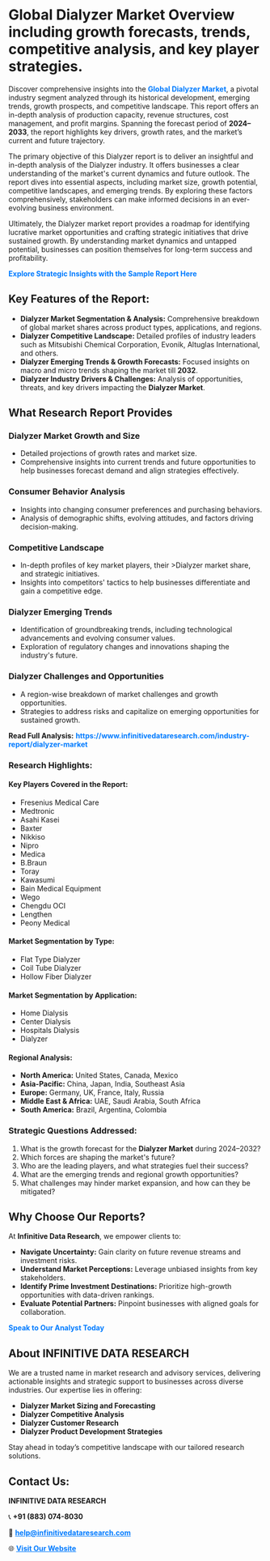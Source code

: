 <h1>Global Dialyzer Market Overview including growth forecasts, trends, competitive analysis, and key player strategies.</h1>
<p>
Discover comprehensive insights into the 
<a href="https://www.infinitivedataresearch.com/industry-report/dialyzer-market" rel="dofollow" style="color: #007BFF; text-decoration: none;"><strong>Global Dialyzer Market</strong></a>, a pivotal industry segment analyzed through its historical development, emerging trends, growth prospects, and competitive landscape. This report offers an in-depth analysis of production capacity, revenue structures, cost management, and profit margins. Spanning the forecast period of <strong>2024–2033</strong>, the report highlights key drivers, growth rates, and the market’s current and future trajectory.
</p>
<p>
The primary objective of this Dialyzer report is to deliver an insightful and in-depth analysis of the Dialyzer industry. It offers businesses a clear understanding of the market's current dynamics and future outlook. The report dives into essential aspects, including market size, growth potential, competitive landscapes, and emerging trends. By exploring these factors comprehensively, stakeholders can make informed decisions in an ever-evolving business environment.
</p>
<p>
Ultimately, the Dialyzer market report provides a roadmap for identifying lucrative market opportunities and crafting strategic initiatives that drive sustained growth. By understanding market dynamics and untapped potential, businesses can position themselves for long-term success and profitability.
</p>
<p>
<a href="https://www.infinitivedataresearch.com/request-sample/reportId=104072" style="color: #007BFF; text-decoration: none;"><strong>Explore Strategic Insights with the Sample Report Here</strong></a>
</p>

<h2>Key Features of the Report:</h2>
<ul>
<li><strong>Dialyzer Market Segmentation & Analysis:</strong> Comprehensive breakdown of global market shares across product types, applications, and regions.</li>
<li><strong>Dialyzer Competitive Landscape:</strong> Detailed profiles of industry leaders such as Mitsubishi Chemical Corporation, Evonik, Altuglas International, and others.</li>
<li><strong>Dialyzer Emerging Trends & Growth Forecasts:</strong> Focused insights on macro and micro trends shaping the market till <strong>2032</strong>.</li>
<li><strong>Dialyzer Industry Drivers & Challenges:</strong> Analysis of opportunities, threats, and key drivers impacting the <strong>Dialyzer Market</strong>.</li>
</ul>

<h2>What Research Report Provides</h2>
<h3>Dialyzer Market Growth and Size</h3>
<ul>
<li>Detailed projections of growth rates and market size.</li>
<li>Comprehensive insights into current trends and future opportunities to help businesses forecast demand and align strategies effectively.</li>
</ul>

<h3>Consumer Behavior Analysis</h3>
<ul>
<li>Insights into changing consumer preferences and purchasing behaviors.</li>
<li>Analysis of demographic shifts, evolving attitudes, and factors driving decision-making.</li>
</ul>

<h3>Competitive Landscape</h3>
<ul>
<li>In-depth profiles of key market players, their >Dialyzer market share, and strategic initiatives.</li>
<li>Insights into competitors' tactics to help businesses differentiate and gain a competitive edge.</li>
</ul>

<h3>Dialyzer Emerging Trends</h3>
<ul>
<li>Identification of groundbreaking trends, including technological advancements and evolving consumer values.</li>
<li>Exploration of regulatory changes and innovations shaping the industry's future.</li>
</ul>

<h3>Dialyzer Challenges and Opportunities</h3>
<ul>
<li>A region-wise breakdown of market challenges and growth opportunities.</li>
<li>Strategies to address risks and capitalize on emerging opportunities for sustained growth.</li>
</ul>
<p><strong>Read Full Analysis:</strong> <a href="https://www.infinitivedataresearch.com/industry-report/dialyzer-market" rel="dofollow" style="color: #007BFF; text-decoration: none;"><strong>https://www.infinitivedataresearch.com/industry-report/dialyzer-market</strong></a></p>
<h3>Research Highlights:</h3>
<h4>Key Players Covered in the Report:</h4>
<ul><li>Fresenius Medical Care</li><li>Medtronic</li><li>Asahi Kasei</li><li>Baxter</li><li>Nikkiso</li><li>Nipro</li><li>Medica</li><li>B.Braun</li><li>Toray</li><li>Kawasumi</li><li>Bain Medical Equipment</li><li>Wego</li><li>Chengdu OCI</li><li>Lengthen</li><li>Peony Medical</li></ul>
<h4>Market Segmentation by Type:</h4>
<ul><li>Flat Type Dialyzer</li><li>Coil Tube Dialyzer</li><li>Hollow Fiber Dialyzer</li></ul>
<h4>Market Segmentation by Application:</h4>
<ul><li>Home Dialysis</li><li>Center Dialysis</li><li>Hospitals Dialysis</li><li>Dialyzer</li></ul>

<h4>Regional Analysis:</h4>
<ul>
<li><strong>North America:</strong> United States, Canada, Mexico</li>
<li><strong>Asia-Pacific:</strong> China, Japan, India, Southeast Asia</li>
<li><strong>Europe:</strong> Germany, UK, France, Italy, Russia</li>
<li><strong>Middle East & Africa:</strong> UAE, Saudi Arabia, South Africa</li>
<li><strong>South America:</strong> Brazil, Argentina, Colombia</li>
</ul>

<h3>Strategic Questions Addressed:</h3>
<ol>
<li>What is the growth forecast for the <strong>Dialyzer Market</strong> during 2024–2032?</li>
<li>Which forces are shaping the market's future?</li>
<li>Who are the leading players, and what strategies fuel their success?</li>
<li>What are the emerging trends and regional growth opportunities?</li>
<li>What challenges may hinder market expansion, and how can they be mitigated?</li>
</ol>

<h2>Why Choose Our Reports?</h2>
<p>At <strong>Infinitive Data Research</strong>, we empower clients to:</p>
<ul>
<li><strong>Navigate Uncertainty:</strong> Gain clarity on future revenue streams and investment risks.</li>
<li><strong>Understand Market Perceptions:</strong> Leverage unbiased insights from key stakeholders.</li>
<li><strong>Identify Prime Investment Destinations:</strong> Prioritize high-growth opportunities with data-driven rankings.</li>
<li><strong>Evaluate Potential Partners:</strong> Pinpoint businesses with aligned goals for collaboration.</li>
</ul>
<p><a href="https://www.infinitivedataresearch.com/industry-report/dialyzer-market" rel="dofollow" style="color: #007BFF; text-decoration: none;"><strong>Speak to Our Analyst Today</strong></a></p>

<h2>About INFINITIVE DATA RESEARCH</h2>
<p>We are a trusted name in market research and advisory services, delivering actionable insights and strategic support to businesses across diverse industries. Our expertise lies in offering:</p>
<ul>
<li><strong>Dialyzer Market Sizing and Forecasting</strong></li>
<li><strong>Dialyzer Competitive Analysis</strong></li>
<li><strong>Dialyzer Customer Research</strong></li>
<li><strong>Dialyzer Product Development Strategies</strong></li>
</ul>
<p>Stay ahead in today’s competitive landscape with our tailored research solutions.</p>

<h2>Contact Us:</h2>
<p><strong>INFINITIVE DATA RESEARCH</strong></p>
<p>📞 <strong>+91 (883) 074-8030</strong></p>
<p>📧 <strong><a href="mailto:help@infinitivedataresearch.com" style="color: #007BFF;">help@infinitivedataresearch.com</a></strong></p>
<p>🌐 <strong><a href="https://www.infinitivedataresearch.com" rel="dofollow" style="color: #007BFF;">Visit Our Website</a></strong></p>